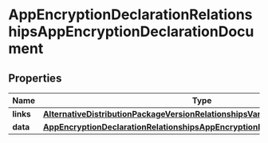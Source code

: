 

# AppEncryptionDeclarationRelationshipsAppEncryptionDeclarationDocument


## Properties

| Name | Type | Description | Notes |
|------------ | ------------- | ------------- | -------------|
|**links** | [**AlternativeDistributionPackageVersionRelationshipsVariantsLinks**](AlternativeDistributionPackageVersionRelationshipsVariantsLinks.md) |  |  [optional] |
|**data** | [**AppEncryptionDeclarationRelationshipsAppEncryptionDeclarationDocumentData**](AppEncryptionDeclarationRelationshipsAppEncryptionDeclarationDocumentData.md) |  |  [optional] |



